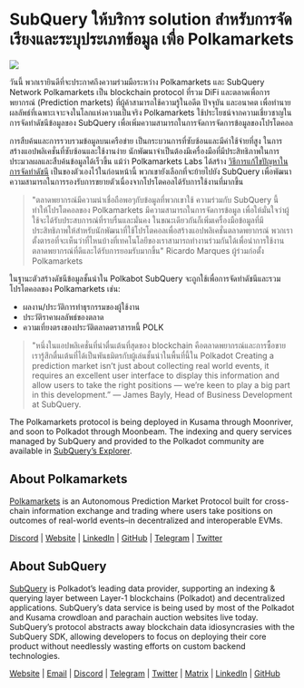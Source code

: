 # SubQuery ให้บริการ solution สำหรับการจัดเรียงและระบุประเภทข้อมูล เพื่อ Polkamarkets

![](https://miro.medium.com/max/1400/0*KRx5x-Oaz7mfHPuJ)

วันนี้ พวกเรายินดีที่จะประกาศถึงความร่วมมือระหว่าง Polkamarkets และ SubQuery Network Polkamarkets เป็น blockchain protocol ที่รวม DiFi และตลาดเพื่อการพยากรณ์ (Prediction markets) ที่ผู้ค้าสามารถใช้ความรู้ในอดีต ปัจจุบัน และอนาคต เพื่อทำนายผลลัพธ์ที่เฉพาะเจาะจงในโลกแห่งความเป็นจริง Polkamarkets ใช้ประโยชน์จากความเชี่ยวชาญในการจัดทำดัชนีข้อมูลของ SubQuery เพื่อเพิ่มความสามารถในการจัดการจัดการข้อมูลของโปรโตคอล

การสืบค้นและการรวบรวมข้อมูลบนเครือข่าย เป็นกระบวนการที่ซับซ้อนและมีค่าใช้จ่ายที่สูง ในการสร้างแอปพลิเคชั่นที่ซับซ้อนและใช้งานง่าย นักพัฒนาจำเป็นต้องมีเครื่องมือที่มีประสิทธิภาพในการประมวลผลและสืบค้นข้อมูลได้เร็วขึ้น แม้ว่า Polkamarkets Labs ได้สร้าง [วิธีการแก้ไขปัญหาในการจัดทำดัชนี](https://github.com/Polkamarkets/polkamarkets-api) เป็นของตัวเองไว้ในก่อนหน้านี้ พวกเขายังเลือกที่จะย้ายไปยัง SubQuery เพื่อพัฒนาความสามารถในการรองรับการขยายตัวเนื่องจากโปรโตคอลได้รับการใช้งานที่มากขึ้น

> "ตลาดพยากรณ์มีความน่าเชื่อถือพอๆกับข้อมูลที่พวกเขาใช้ ความร่วมกับ SubQuery นี้ ทำให้โปรโตคอลของ Polkamarkets มีความสามารถในการจัดการข้อมูล เพื่อให้มั่นใจว่าผู้ใช้จะได้รับประสบการณ์ที่ราบรื่นและมั่นคง ในขณะเดียวกันก็เพิ่มเครื่องมือข้อมูลที่มีประสิทธิภาพให้สำหรับนักพัฒนาที่ใช้โปรโตคอลเพื่อสร้างแอปพลิเคชั่นตลาดพยากรณ์ พวกเราตั้งตารอที่จะเห็นว่าที่ไหนบ้างที่เทคโนโลยีของเราสามารถทำงานร่วมกันได้เพื่อนำการใช้งานตลาดพยากรณ์ที่ดีและได้รับการยอมรับมากขึ้น" Ricardo Marques ผู้ร่วมก่อตั้ง Polkamarkets

ในฐานะตัวสร้างดัชนีข้อมูลชั้นนำใน Polkabot SubQuery จะถูกใช้เพื่อการจัดทำดัชนีและรวมโปรโตคอลของ Polkamarkets เช่น:

- ผลงาน/ประวัติการทำธุรกรรมของผู้ใช้งาน
- ประวัติราคาผลลัพธ์ของตลาด
- ความเที่ยงตรงของประวัติตลาดตราสารหนี้ POLK

> "หนึ่งในแอปพลิเคชั่นที่น่าตื่นเต้นที่สุดของ blockchain คือตลาดพยากรณ์และการซื้อขาย เรารู้สึกตื่นเต้นที่ได้เป็นพันธมิตรกับผู้เล่นชั้นนำในพื้นที่นี้ใน Polkadot Creating a prediction market isn’t just about collecting real world events, it requires an excellent user interface to display this information and allow users to take the right positions — we’re keen to play a big part in this development.” — James Bayly, Head of Business Development at SubQuery.

The Polkamarkets protocol is being deployed in Kusama through Moonriver, and soon to Polkadot through Moonbeam. The indexing and query services managed by SubQuery and provided to the Polkadot community are available in [SubQuery’s Explorer](https://explorer.subquery.network/).

## About Polkamarkets

[Polkamarkets](https://www.polkamarkets.com/) is an Autonomous Prediction Market Protocol built for cross-chain information exchange and trading where users take positions on outcomes of real-world events–in decentralized and interoperable EVMs.

[Discord](https://discord.gg/polkamarkets) | [Website](https://polkamarkets.com/) | [LinkedIn](https://www.linkedin.com/company/polkamarkets/) | [GitHub](https://github.com/Polkamarkets) | [Telegram](http://t.me/polkamarkets) | [Twitter](https://twitter.com/polkamarkets)

## About SubQuery

[SubQuery](https://subquery.network/) is Polkadot’s leading data provider, supporting an indexing & querying layer between Layer-1 blockchains (Polkadot) and decentralized applications. SubQuery’s data service is being used by most of the Polkadot and Kusama crowdloan and parachain auction websites live today. SubQuery’s protocol abstracts away blockchain data idiosyncrasies with the SubQuery SDK, allowing developers to focus on deploying their core product without needlessly wasting efforts on custom backend technologies.

[Website](https://subquery.network/) | [Email](hello@subquery.network) | [Discord](https://discord.com/invite/78zg8aBSMG) | [Telegram](https://t.me/subquerynetwork) | [Twitter](https://twitter.com/subquerynetwork) | [Matrix](https://matrix.to/#/#subquery:matrix.org) | [LinkedIn](https://www.linkedin.com/company/subquery) | [GitHub](https://github.com/subquery)
